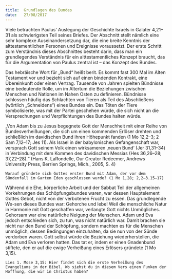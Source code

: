```yaml
---
title:  Grundlagen des Bundes
date:   27/08/2017
---
```


Viele betrachten Paulus’ Auslegung der Geschichte Israels in Galater 4,21–31 als schwierigsten Teil seines Briefes. Der Abschnitt stellt nämlich eine sehr komplexe Auseinandersetzung dar, die eine breite Kenntnis der alttestamentlichen Personen und Ereignisse voraussetzt. Der erste Schritt zum Verständnis dieses Abschnittes besteht darin, dass man ein grundlegendes Verständnis für ein alttestamentliches Konzept braucht, das für die Argumentation von Paulus zentral ist – das Konzept des Bundes.

Das hebräische Wort für „Bund“ heißt berit. Es kommt fast 300 Mal im Alten Testament vor und bezieht sich auf einen bindenden Kontrakt, eine Übereinkunft oder einen Vertrag. Tausende von Jahren spielten Bündnisse eine bedeutende Rolle, um im Altertum die Beziehungen zwischen Menschen und Nationen im Nahen Osten zu definieren. Bündnisse schlossen häufig das Schlachten von Tieren als Teil des Abschließens (wörtlich „Schneidens“) eines Bundes ein. Das Töten der Tiere symbolisierte, was mit der Partei geschehen würde, die sich nicht an die Versprechungen und Verpflichtungen des Bundes halten würde.

„Von Adam bis zu Jesus begegnete Gott der Menschheit mit einer Reihe von Bundesverheißungen, die sich um einen kommenden Erlöser drehten und schließlich im davidischen Bund ihren Höhepunkt fanden (1 Mo 12,2–3; 2 Sam 7,12–17; Jes 11). Als Israel in der babylonischen Gefangenschaft war, versprach Gott seinem Volk einen wirksameren ‚neuen Bund‘ (Jer 31,31–34) in Verbindung mit dem Kommen des davidischen Messias (Hes 36,26–28; 37,22–28).“ (Hans K. LaRondelle, Our Creator Redeemer, Andrews University Press, Berrien Springs, Mich., 2005, S. 4)

`Worauf gründete sich Gottes erster Bund mit Adam, der vor dem Sündenfall im Garten Eden geschlossen wurde? (1 Mo 1,28; 2,2–3.15–17)`

Während die Ehe, körperliche Arbeit und der Sabbat Teil der allgemeinen Vorkehrungen des Schöpfungsbundes waren, war dessen Hauptelement Gottes Gebot, nicht von der verbotenen Frucht zu essen. Das grundlegende We-sen dieses Bundes war: Gehorche und lebe! Weil die menschliche Natur in Harmonie mit Gott geschaffen war, verlangte Gott nichts Unmögliches. Gehorsam war eine natürliche Neigung der Menschen. Adam und Eva jedoch entschieden sich, zu tun, was nicht natürlich war. Damit brachen sie nicht nur den Bund der Schöpfung, sondern machten es für die Menschen unmöglich, dessen Bedingungen einzuhalten, da sie nun von der Sünde verdorben waren. Gott selbst würde die Beziehung wiederherstellen, die Adam und Eva verloren hatten. Das tat er, indem er einen Gnadenbund stiftete, den er auf die ewige Verheißung eines Erlösers gründete (1 Mo 3,15).

`Lies 1. Mose 3,15: Hier findet sich die erste Verheißung des Evangeliums in der Bibel. Wo siehst du in diesem Vers einen Funken der Hoffnung, die wir in Christus haben?`